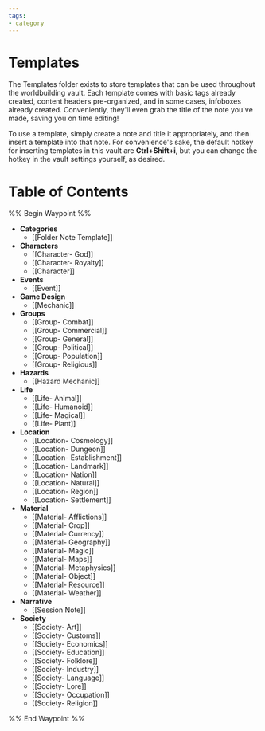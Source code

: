 ```yaml
---
tags:
- category
---
```

# Templates

The Templates folder exists to store templates that can be used throughout the worldbuilding vault. Each template comes with basic tags already created, content headers pre-organized, and in some cases, infoboxes already created. Conveniently, they'll even grab the title of the note you've made, saving you on time editing!

To use a template, simply create a note and title it appropriately, and then insert a template into that note. For convenience's sake, the default hotkey for inserting templates in this vault are **Ctrl+Shift+i**, but you can change the hotkey in the vault settings yourself, as desired.

# Table of Contents
%% Begin Waypoint %%
- **Categories**
	- [[Folder Note Template]]
- **Characters**
	- [[Character- God]]
	- [[Character- Royalty]]
	- [[Character]]
- **Events**
	- [[Event]]
- **Game Design**
	- [[Mechanic]]
- **Groups**
	- [[Group- Combat]]
	- [[Group- Commercial]]
	- [[Group- General]]
	- [[Group- Political]]
	- [[Group- Population]]
	- [[Group- Religious]]
- **Hazards**
	- [[Hazard Mechanic]]
- **Life**
	- [[Life- Animal]]
	- [[Life- Humanoid]]
	- [[Life- Magical]]
	- [[Life- Plant]]
- **Location**
	- [[Location- Cosmology]]
	- [[Location- Dungeon]]
	- [[Location- Establishment]]
	- [[Location- Landmark]]
	- [[Location- Nation]]
	- [[Location- Natural]]
	- [[Location- Region]]
	- [[Location- Settlement]]
- **Material**
	- [[Material- Afflictions]]
	- [[Material- Crop]]
	- [[Material- Currency]]
	- [[Material- Geography]]
	- [[Material- Magic]]
	- [[Material- Maps]]
	- [[Material- Metaphysics]]
	- [[Material- Object]]
	- [[Material- Resource]]
	- [[Material- Weather]]
- **Narrative**
	- [[Session Note]]
- **Society**
	- [[Society- Art]]
	- [[Society- Customs]]
	- [[Society- Economics]]
	- [[Society- Education]]
	- [[Society- Folklore]]
	- [[Society- Industry]]
	- [[Society- Language]]
	- [[Society- Lore]]
	- [[Society- Occupation]]
	- [[Society- Religion]]

%% End Waypoint %%